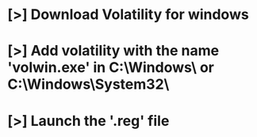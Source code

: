 # [>] Download Volatility for windows
# [>] Add volatility with the name 'volwin.exe' in C:\Windows\ or C:\Windows\System32\
# [>] Launch the '.reg' file